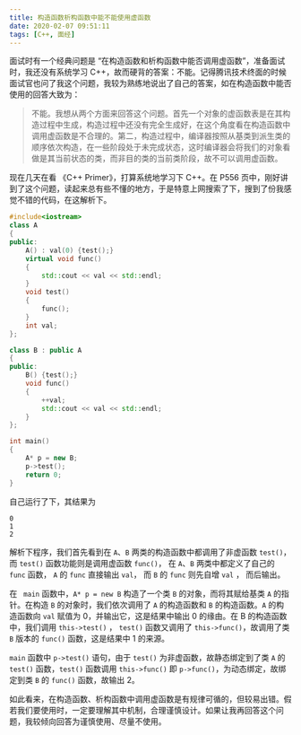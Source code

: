 ```yaml
---
title: 构造函数析构函数中能不能使用虚函数
date: 2020-02-07 09:51:11
tags: [C++, 面经]
---
```


面试时有一个经典问题是 “在构造函数和析构函数中能否调用虚函数”，准备面试时，我还没有系统学习 C++，故而硬背的答案：不能。记得腾讯技术终面的时候面试官也问了我这个问题，我较为熟练地说出了自己的答案，如在构造函数中能否使用的回答大致为：

> 不能。我想从两个方面来回答这个问题。首先一个对象的虚函数表是在其构造过程中生成，构造过程中还没有完全生成好，在这个角度看在构造函数中调用虚函数是不合理的。第二，构造过程中，编译器按照从基类到派生类的顺序依次构造，在一些阶段处于未完成状态，这时编译器会将我们的对象看做是其当前状态的类，而非目的类的当前类阶段，故不可以调用虚函数。

现在几天在看 《C++ Primer》，打算系统地学习下 C++。在 P556 页中，刚好讲到了这个问题，读起来总有些不懂的地方，于是特意上网搜索了下，搜到了份我感觉不错的代码，在这解析下。

```C++
#include<iostream>
class A
{
public:
	A() : val(0) {test();}
	virtual void func()
	{
		std::cout << val << std::endl;
	}
	void test()
	{
		func();
	}
	int val;
};

class B : public A
{
public:
	B() {test();}
	void func()
	{
		++val;
		std::cout << val << std::endl;
	}
};

int main()
{
	A* p = new B;
	p->test();
	return 0;
}
```

自己运行了下，其结果为

```
0
1
2
```

解析下程序，我们首先看到在 `A`、`B` 两类的构造函数中都调用了非虚函数 `test()`， 而 `test()` 函数功能则是调用虚函数 `func()`， 在 `A`、`B` 两类中都定义了自己的 `func` 函数， `A` 的 `func` 直接输出 `val`， 而 `B` 的 `func` 则先自增 `val` ， 而后输出。

在 ` main` 函数中，`A* p = new B` 构造了一个类 `B` 的对象，而将其赋给基类 `A` 的指针。在构造 `B` 的对象时，我们依次调用了 `A` 的构造函数和 `B` 的构造函数。`A` 的构造函数向 `val` 赋值为 0，并输出它，这是结果中输出 0 的缘由。在 B 的构造函数中，我们调用 `this->test()` ， `test()` 函数又调用了 `this->func()`，故调用了类 `B` 版本的 `func()` 函数，这是结果中 1 的来源。

`main` 函数中 `p->test()` 语句，由于 `test()` 为非虚函数，故静态绑定到了类 `A` 的 `test()` 函数，`test()` 函数调用 `this->func()` 即 `p->func()`，为动态绑定，故绑定到类 `B` 的 `func()` 函数，故输出 2。

如此看来，在构造函数、析构函数中调用虚函数是有规律可循的，但较易出错。假若我们要使用时，一定要理解其中机制，合理谨慎设计。如果让我再回答这个问题，我较倾向回答为谨慎使用、尽量不使用。

 





























